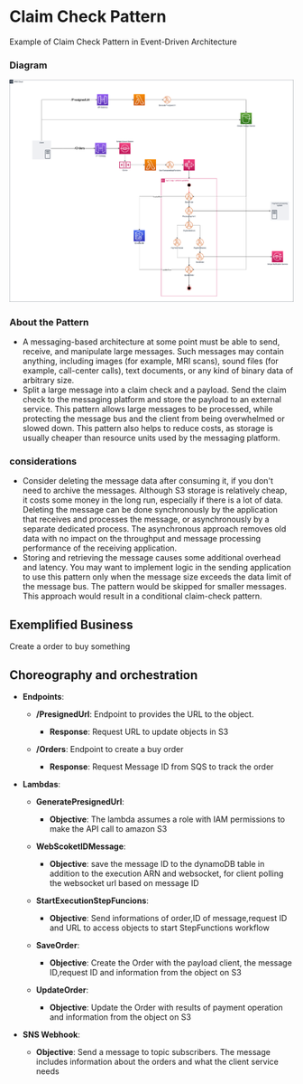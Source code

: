 # Claim Check Pattern
Example of Claim Check Pattern in Event-Driven Architecture

### Diagram

![Check Check Pattern with Step Functions and Serverless](media/claim-check-pattern.png)

### About the Pattern

* A messaging-based architecture at some point must be able to send, receive, and manipulate large messages. Such messages may contain anything, including images (for example, MRI scans), sound files (for example, call-center calls), text documents, or any kind of binary data of arbitrary size.
* Split a large message into a claim check and a payload. Send the claim check to the messaging platform and store the payload to an external service. This pattern allows large messages to be processed, while protecting the message bus and the client from being overwhelmed or slowed down. This pattern also helps to reduce costs, as storage is usually cheaper than resource units used by the messaging platform.

### considerations

* Consider deleting the message data after consuming it, if you don't need to archive the messages. Although S3 storage is relatively cheap, it costs some money in the long run, especially if there is a lot of data. Deleting the message can be done synchronously by the application that receives and processes the message, or asynchronously by a separate dedicated process. The asynchronous approach removes old data with no impact on the throughput and message processing performance of the receiving application.
* Storing and retrieving the message causes some additional overhead and latency. You may want to implement logic in the sending application to use this pattern only when the message size exceeds the data limit of the message bus. The pattern would be skipped for smaller messages. This approach would result in a conditional claim-check pattern.

## Exemplified Business
Create a order to buy something

## Choreography and orchestration

* **Endpoints**:
  * **/PresignedUrl**: Endpoint to provides the URL to the object.
    * **Response**: Request URL to update objects in S3

  * **/Orders**: Endpoint to create a buy order
    * **Response**: Request Message ID from SQS to track the order

* **Lambdas**:
    * **GeneratePresignedUrl**:
        * **Objective**: The lambda assumes a role with IAM permissions to make the API call to amazon S3

    * **WebScoketIDMessage**:
        * **Objective**: save the message ID to the dynamoDB table in addition to the execution ARN and websocket, for client polling the websocket url based on message ID

    * **StartExecutionStepFuncions**:
        * **Objective**: Send informations of order,ID of message,request ID and URL to access objects to start StepFunctions workflow

    * **SaveOrder**:
        * **Objective**: Create the Order with the payload client, the message ID,request ID and information from the object on S3

    * **UpdateOrder**:
        * **Objective**: Update the Order with results of payment operation and information from the object on S3

* **SNS Webhook**:
    * **Objective**: Send a message to topic subscribers. The message includes information about the orders and what the client service needs
